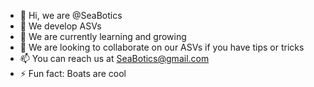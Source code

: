 - 👋 Hi, we are @SeaBotics
- 👀 We develop ASVs
- 🌱 We are currently learning and growing
- 💞️ We are looking to collaborate on our ASVs if you have tips or tricks
- 📫 You can reach us at SeaBotics@gmail.com
- ⚡ Fun fact: Boats are cool

<!---
SeaBotics/SeaBotics is a ✨ special ✨ repository because its `README.md` (this file) appears on your GitHub profile.
You can click the Preview link to take a look at your changes.
--->
